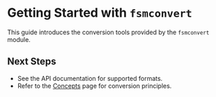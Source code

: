 # Getting Started with ``fsmconvert``

This guide introduces the conversion tools provided by the `fsmconvert` module.

## Next Steps

- See the API documentation for supported formats.
- Refer to the [Concepts](Concepts.md) page for conversion principles.
